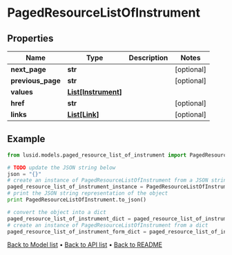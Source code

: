 # PagedResourceListOfInstrument


## Properties
Name | Type | Description | Notes
------------ | ------------- | ------------- | -------------
**next_page** | **str** |  | [optional] 
**previous_page** | **str** |  | [optional] 
**values** | [**List[Instrument]**](Instrument.md) |  | 
**href** | **str** |  | [optional] 
**links** | [**List[Link]**](Link.md) |  | [optional] 

## Example

```python
from lusid.models.paged_resource_list_of_instrument import PagedResourceListOfInstrument

# TODO update the JSON string below
json = "{}"
# create an instance of PagedResourceListOfInstrument from a JSON string
paged_resource_list_of_instrument_instance = PagedResourceListOfInstrument.from_json(json)
# print the JSON string representation of the object
print PagedResourceListOfInstrument.to_json()

# convert the object into a dict
paged_resource_list_of_instrument_dict = paged_resource_list_of_instrument_instance.to_dict()
# create an instance of PagedResourceListOfInstrument from a dict
paged_resource_list_of_instrument_form_dict = paged_resource_list_of_instrument.from_dict(paged_resource_list_of_instrument_dict)
```
[Back to Model list](../README.md#documentation-for-models) &#8226; [Back to API list](../README.md#documentation-for-api-endpoints) &#8226; [Back to README](../README.md)


